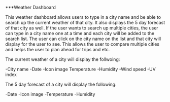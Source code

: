 ***Weather Dashboard

This weather dashboard allows users to type in a city name and be able to search up the current weather of that city.  It also displays the 5 day forecast of that city as well.  If the user wants to search up multiple cities, the user can type in a city name one at a time and each city will be added to the search list.  The user can click on the city name on the list and that city will display for the user to see.  This allows the user to compare multiple cities and helps the user to plan ahead for trips and etc.

The current weather of a city will display the follwoing:

-City name
-Date
-Icon image
Temperature
-Humidity
-Wind speed
-UV index

The 5 day forecast of a city will display the following:

-Date
-Icon image
-Temperature
-Humidity
